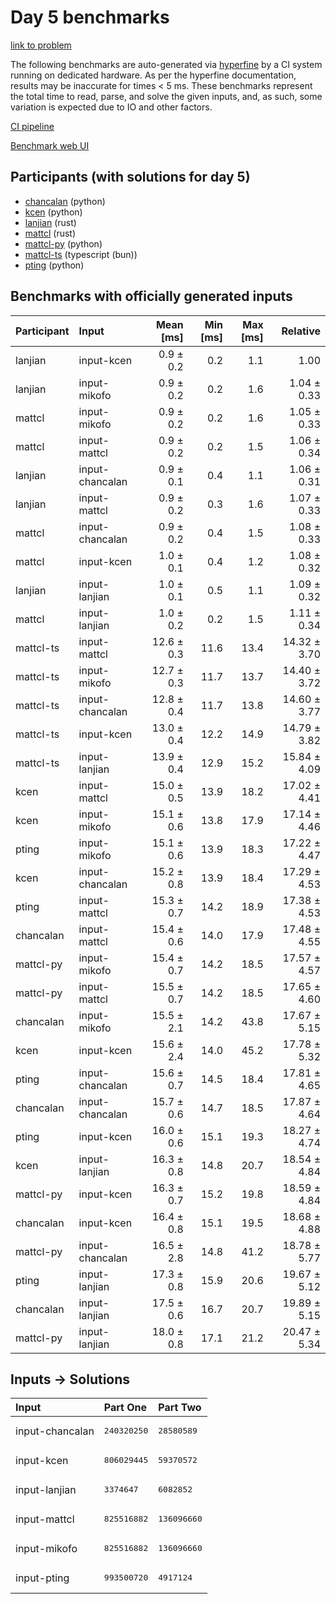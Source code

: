 # Day 5 benchmarks

[link to problem](https://adventofcode.com/2023/day/5)

The following benchmarks are auto-generated via
[hyperfine](https://github.com/sharkdp/hyperfine) by a CI system running on
dedicated hardware. As per the hyperfine documentation, results may be
inaccurate for times < 5 ms. These benchmarks represent the total time to read,
parse, and solve the given inputs, and, as such, some variation is expected due
to IO and other factors.

[CI pipeline](http://ci.papercode.net:8080/teams/main/pipelines/aoc2023)

[Benchmark web UI](https://aoc.ancalagon.black)


## Participants (with solutions for day 5)

- [chancalan](https://github.com/chancalan/aoc2023) (python)
- [kcen](https://github.com/kcen/aoc2023) (python)
- [lanjian](https://github.com/lanjian/aoc-2023) (rust)
- [mattcl](https://github.com/mattcl/aoc2023) (rust)
- [mattcl-py](https://github.com/mattcl/aoc2023-py) (python)
- [mattcl-ts](https://github.com/mattcl/aoc2023-js) (typescript (bun))
- [pting](https://github.com/pting/aoc2023) (python)


## Benchmarks with officially generated inputs

| Participant | Input | Mean [ms] | Min [ms] | Max [ms] | Relative |
|:---|:---|---:|---:|---:|---:|
| lanjian | input-kcen | 0.9 ± 0.2 | 0.2 | 1.1 | 1.00 |
| lanjian | input-mikofo | 0.9 ± 0.2 | 0.2 | 1.6 | 1.04 ± 0.33 |
| mattcl | input-mikofo | 0.9 ± 0.2 | 0.2 | 1.6 | 1.05 ± 0.33 |
| mattcl | input-mattcl | 0.9 ± 0.2 | 0.2 | 1.5 | 1.06 ± 0.34 |
| lanjian | input-chancalan | 0.9 ± 0.1 | 0.4 | 1.1 | 1.06 ± 0.31 |
| lanjian | input-mattcl | 0.9 ± 0.2 | 0.3 | 1.6 | 1.07 ± 0.33 |
| mattcl | input-chancalan | 0.9 ± 0.2 | 0.4 | 1.5 | 1.08 ± 0.33 |
| mattcl | input-kcen | 1.0 ± 0.1 | 0.4 | 1.2 | 1.08 ± 0.32 |
| lanjian | input-lanjian | 1.0 ± 0.1 | 0.5 | 1.1 | 1.09 ± 0.32 |
| mattcl | input-lanjian | 1.0 ± 0.2 | 0.2 | 1.5 | 1.11 ± 0.34 |
| mattcl-ts | input-mattcl | 12.6 ± 0.3 | 11.6 | 13.4 | 14.32 ± 3.70 |
| mattcl-ts | input-mikofo | 12.7 ± 0.3 | 11.7 | 13.7 | 14.40 ± 3.72 |
| mattcl-ts | input-chancalan | 12.8 ± 0.4 | 11.7 | 13.8 | 14.60 ± 3.77 |
| mattcl-ts | input-kcen | 13.0 ± 0.4 | 12.2 | 14.9 | 14.79 ± 3.82 |
| mattcl-ts | input-lanjian | 13.9 ± 0.4 | 12.9 | 15.2 | 15.84 ± 4.09 |
| kcen | input-mattcl | 15.0 ± 0.5 | 13.9 | 18.2 | 17.02 ± 4.41 |
| kcen | input-mikofo | 15.1 ± 0.6 | 13.8 | 17.9 | 17.14 ± 4.46 |
| pting | input-mikofo | 15.1 ± 0.6 | 13.9 | 18.3 | 17.22 ± 4.47 |
| kcen | input-chancalan | 15.2 ± 0.8 | 13.9 | 18.4 | 17.29 ± 4.53 |
| pting | input-mattcl | 15.3 ± 0.7 | 14.2 | 18.9 | 17.38 ± 4.53 |
| chancalan | input-mattcl | 15.4 ± 0.6 | 14.0 | 17.9 | 17.48 ± 4.55 |
| mattcl-py | input-mikofo | 15.4 ± 0.7 | 14.2 | 18.5 | 17.57 ± 4.57 |
| mattcl-py | input-mattcl | 15.5 ± 0.7 | 14.2 | 18.5 | 17.65 ± 4.60 |
| chancalan | input-mikofo | 15.5 ± 2.1 | 14.2 | 43.8 | 17.67 ± 5.15 |
| kcen | input-kcen | 15.6 ± 2.4 | 14.0 | 45.2 | 17.78 ± 5.32 |
| pting | input-chancalan | 15.6 ± 0.7 | 14.5 | 18.4 | 17.81 ± 4.65 |
| chancalan | input-chancalan | 15.7 ± 0.6 | 14.7 | 18.5 | 17.87 ± 4.64 |
| pting | input-kcen | 16.0 ± 0.6 | 15.1 | 19.3 | 18.27 ± 4.74 |
| kcen | input-lanjian | 16.3 ± 0.8 | 14.8 | 20.7 | 18.54 ± 4.84 |
| mattcl-py | input-kcen | 16.3 ± 0.7 | 15.2 | 19.8 | 18.59 ± 4.84 |
| chancalan | input-kcen | 16.4 ± 0.8 | 15.1 | 19.5 | 18.68 ± 4.88 |
| mattcl-py | input-chancalan | 16.5 ± 2.8 | 14.8 | 41.2 | 18.78 ± 5.77 |
| pting | input-lanjian | 17.3 ± 0.8 | 15.9 | 20.6 | 19.67 ± 5.12 |
| chancalan | input-lanjian | 17.5 ± 0.6 | 16.7 | 20.7 | 19.89 ± 5.15 |
| mattcl-py | input-lanjian | 18.0 ± 0.8 | 17.1 | 21.2 | 20.47 ± 5.34 |


## Inputs -> Solutions

| Input | Part One | Part Two |
|:---|:---|:---|
|input-chancalan|<pre>240320250</pre>|<pre>28580589</pre>|
|input-kcen|<pre>806029445</pre>|<pre>59370572</pre>|
|input-lanjian|<pre>3374647</pre>|<pre>6082852</pre>|
|input-mattcl|<pre>825516882</pre>|<pre>136096660</pre>|
|input-mikofo|<pre>825516882</pre>|<pre>136096660</pre>|
|input-pting|<pre>993500720</pre>|<pre>4917124</pre>|